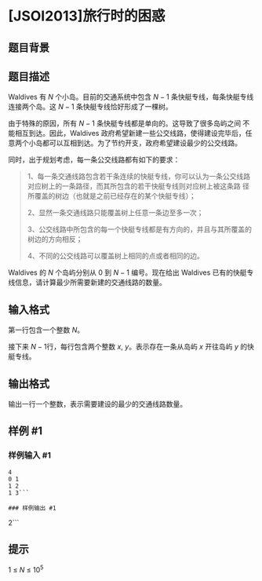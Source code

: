 # [JSOI2013]旅行时的困惑

## 题目背景



## 题目描述

Waldives 有 $N$ 个小岛。目前的交通系统中包含 $N-1$ 条快艇专线，每条快艇专线连接两个岛。这 $N-1$ 条快艇专线恰好形成了一棵树。

由于特殊的原因，所有 $N-1$ 条快艇专线都是单向的。这导致了很多岛屿之间
不能相互到达。因此，Waldives 政府希望新建一些公交线路，使得建设完毕后，任意两个小岛都可以互相到达。为了节约开支，政府希望建设最少的公交线路。 

同时，出于规划考虑，每一条公交线路都有如下的要求：
> 1、每一条交通线路包含若干条连续的快艇专线，你可以认为一条公交线路
对应树上的一条路径，而其所包含的若干快艇专线则对应树上被这条路
径所覆盖的树边（也就是之前已经存在的某个快艇专线）；
>
> 2、显然一条交通线路只能覆盖树上任意一条边至多一次；
>
> 3、公交线路中所包含的每一个快艇专线都是有方向的，并且与其所覆盖的
树边的方向相反；
>
>4、不同的公交线路可以覆盖树上相同的点或者相同的边。

Waldives 的 $N$ 个岛屿分别从 $0$ 到 $N-1$ 编号。现在给出 Waldives 已有的快艇专线信息，请计算最少所需要新建的交通线路的数量。

## 输入格式

第一行包含一个整数 $N$。

接下来 $N-1$行，每行包含两个整数 $x,~y$。表示存在一条从岛屿 $x$ 开往岛屿 $y$ 的快艇专线。

## 输出格式

输出一行一个整数，表示需要建设的最少的交通线路数量。

## 样例 #1

### 样例输入 #1
```
4
0 1
1 2
1 3```

### 样例输出 #1

```
2```

## 提示

$1~\leq~N~\leq~10^5$
